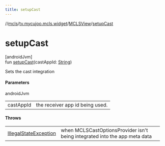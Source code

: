```yaml
---
title: setupCast
---
```

//[mcls](../../../index.html)/[tv.mycujoo.mcls.widget](../index.html)/[MCLSView](index.html)/[setupCast](setup-cast.html)



# setupCast



[androidJvm]\
fun [setupCast](setup-cast.html)(castAppId: [String](https://kotlinlang.org/api/latest/jvm/stdlib/kotlin/-string/index.html))



Sets the cast integration



#### Parameters


androidJvm

| | |
|---|---|
| castAppId | the receiver app id being used. |



#### Throws


| | |
|---|---|
| [IllegalStateException](https://kotlinlang.org/api/latest/jvm/stdlib/kotlin/-illegal-state-exception/index.html) | when MCLSCastOptionsProvider isn't being integrated into the app meta data |



